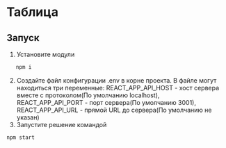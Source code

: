 # Таблица

## Запуск

1. Установите модули

```bash
   npm i

```

2. Создайте файл конфигурации .env в корне проекта. В файле могут находиться три переменные:
   REACT_APP_API_HOST - хост сервера вместе с протоколом(По умолчанию localhost),
   REACT_APP_API_PORT - порт сервера(По умолчанию 3001),
   REACT_APP_API_URL - прямой URL до сервера(По умолчанию не указан)
3. Запустите решение командой

```bash
npm start
```
